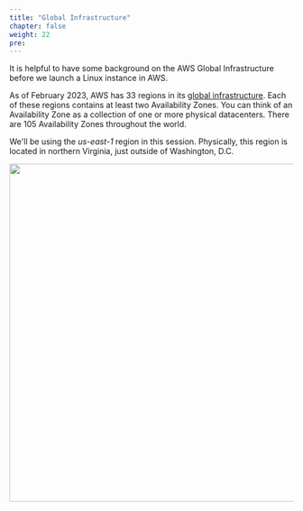 ```yaml
---
title: "Global Infrastructure"
chapter: false
weight: 22
pre: 
---
```


It is helpful to have some background on the AWS Global Infrastructure before we launch a Linux instance in AWS.

As of February 2023, AWS has 33 regions in its [global infrastructure](https://aws.amazon.com/about-aws/global-infrastructure/).
Each of these regions contains at least two Availability Zones. You can think of an Availability Zone as a collection
of one or more physical datacenters. There are 105 Availability Zones throughout the world. 

We'll be using the _us-east-1_ region in this session. Physically, this region is located in northern Virginia, just outside of Washington, D.C. 

<img src='/images/global_footprint.png' width='600px'>


